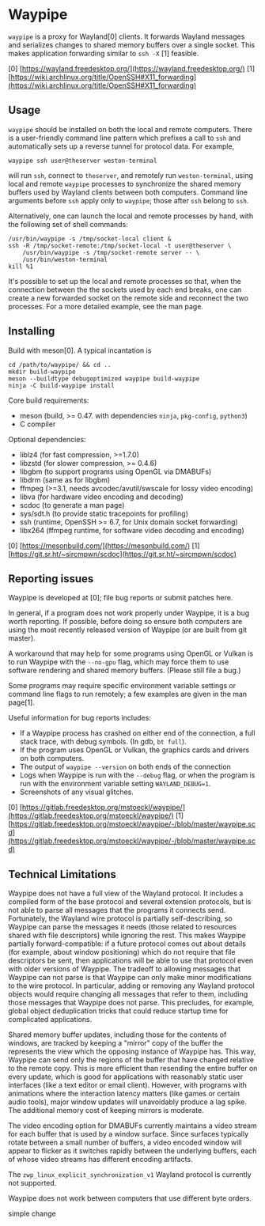 Waypipe
================================================================================

`waypipe` is a proxy for Wayland[0] clients. It forwards Wayland messages and
serializes changes to shared memory buffers over a single socket. This makes
application forwarding similar to `ssh -X` [1] feasible.

[0] [https://wayland.freedesktop.org/](https://wayland.freedesktop.org/)
[1] [https://wiki.archlinux.org/title/OpenSSH#X11_forwarding](https://wiki.archlinux.org/title/OpenSSH#X11_forwarding)

## Usage

`waypipe` should be installed on both the local and remote computers. There is
a user-friendly command line pattern which prefixes a call to `ssh` and
automatically sets up a reverse tunnel for protocol data. For example,

    waypipe ssh user@theserver weston-terminal

will run `ssh`, connect to `theserver`, and remotely run `weston-terminal`,
using local and remote `waypipe` processes to synchronize the shared memory
buffers used by Wayland clients between both computers. Command line arguments
before `ssh` apply only to `waypipe`; those after `ssh` belong to `ssh`.

Alternatively, one can launch the local and remote processes by hand, with the
following set of shell commands:

    /usr/bin/waypipe -s /tmp/socket-local client &
    ssh -R /tmp/socket-remote:/tmp/socket-local -t user@theserver \
        /usr/bin/waypipe -s /tmp/socket-remote server -- \
        /usr/bin/weston-terminal
    kill %1

It's possible to set up the local and remote processes so that, when the
connection between the the sockets used by each end breaks, one can create
a new forwarded socket on the remote side and reconnect the two processes.
For a more detailed example, see the man page.

## Installing

Build with meson[0]. A typical incantation is

    cd /path/to/waypipe/ && cd ..
    mkdir build-waypipe
    meson --buildtype debugoptimized waypipe build-waypipe
    ninja -C build-waypipe install

Core build requirements:

* meson (build, >= 0.47. with dependencies `ninja`, `pkg-config`, `python3`)
* C compiler

Optional dependencies:

* liblz4 (for fast compression, >=1.7.0)
* libzstd (for slower compression, >= 0.4.6)
* libgbm (to support programs using OpenGL via DMABUFs)
* libdrm (same as for libgbm)
* ffmpeg (>=3.1, needs avcodec/avutil/swscale for lossy video encoding)
* libva (for hardware video encoding and decoding)
* scdoc (to generate a man page)
* sys/sdt.h (to provide static tracepoints for profiling)
* ssh (runtime, OpenSSH >= 6.7, for Unix domain socket forwarding)
* libx264 (ffmpeg runtime, for software video decoding and encoding)

[0] [https://mesonbuild.com/](https://mesonbuild.com/)
[1] [https://git.sr.ht/~sircmpwn/scdoc](https://git.sr.ht/~sircmpwn/scdoc)

## Reporting issues

Waypipe is developed at [0]; file bug reports or submit patches here.

In general, if a program does not work properly under Waypipe, it is a bug
worth reporting. If possible, before doing so ensure both computers are using
the most recently released version of Waypipe (or are built from git master).

A workaround that may help for some programs using OpenGL or Vulkan is to
run Waypipe with the `--no-gpu` flag, which may force them to use software
rendering and shared memory buffers. (Please still file a bug.)

Some programs may require specific environment variable settings or command
line flags to run remotely; a few examples are given in the man page[1]. 

Useful information for bug reports includes:

* If a Waypipe process has crashed on either end of the connection,
  a full stack trace, with debug symbols. (In gdb, `bt full`).
* If the program uses OpenGL or Vulkan, the graphics cards and drivers on
  both computers.
* The output of `waypipe --version` on both ends of the connection
* Logs when Waypipe is run with the `--debug` flag, or when the program
  is run with the environment variable setting `WAYLAND_DEBUG=1`.
* Screenshots of any visual glitches.

[0] [https://gitlab.freedesktop.org/mstoeckl/waypipe/](https://gitlab.freedesktop.org/mstoeckl/waypipe/)
[1] [https://gitlab.freedesktop.org/mstoeckl/waypipe/-/blob/master/waypipe.scd](https://gitlab.freedesktop.org/mstoeckl/waypipe/-/blob/master/waypipe.scd)

## Technical Limitations

Waypipe does not have a full view of the Wayland protocol. It includes a
compiled form of the base protocol and several extension protocols, but is not
able to parse all messages that the programs it connects send. Fortunately, the
Wayland wire protocol is partially self-describing, so Waypipe can parse the
messages it needs (those related to resources shared with file descriptors)
while ignoring the rest. This makes Waypipe partially forward-compatible: if a
future protocol comes out about details (for example, about window positioning)
which do not require that file descriptors be sent, then applications will be
able to use that protocol even with older versions of Waypipe. The
tradeoff to allowing messages that Waypipe can not parse is that Waypipe can
only make minor modifications to the wire protocol. In particular, adding or
removing any Wayland protocol objects would require changing all messages that
refer to them, including those messages that Waypipe does not parse. This
precludes, for example, global object deduplication tricks that could reduce
startup time for complicated applications.

Shared memory buffer updates, including those for the contents of windows, are
tracked by keeping a "mirror" copy of the buffer the represents the view which
the opposing instance of Waypipe has. This way, Waypipe can send only the
regions of the buffer that have changed relative to the remote copy. This is
more efficient than resending the entire buffer on every update, which is good
for applications with reasonably static user interfaces (like a text editor or
email client). However, with programs with animations where the interaction
latency matters (like games or certain audio tools), major window updates will
unavoidably produce a lag spike. The additional memory cost of keeping mirrors
is moderate.

The video encoding option for DMABUFs currently maintains a video stream for
each buffer that is used by a window surface. Since surfaces typically rotate
between a small number of buffers, a video encoded window will appear to
flicker as it switches rapidly between the underlying buffers, each of whose
video streams has different encoding artifacts.

The `zwp_linux_explicit_synchronization_v1` Wayland protocol is currently not
supported.

Waypipe does not work between computers that use different byte orders.

simple change
